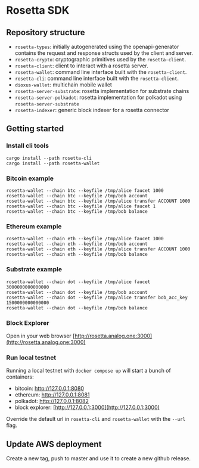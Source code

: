 # Rosetta SDK

## Repository structure

- `rosetta-types`: initially autogenerated using the openapi-generator contains the request and
response structs used by the client and server.
- `rosetta-crypto`: cryptographic primitives used by the `rosetta-client`.
- `rosetta-client`: client to interact with a rosetta server.
- `rosetta-wallet`: command line interface built with the `rosetta-client`.
- `rosetta-cli`: command line interface built with the `rosetta-client`.
- `dioxus-wallet`: multichain mobile wallet
- `rosetta-server-substrate`: rosetta implementation for substrate chains
- `rosetta-server-polkadot`: rosetta implementation for polkadot using `rosetta-server-substrate`
- `rosetta-indexer`: generic block indexer for a rosetta connector

## Getting started

### Install cli tools
```
cargo install --path rosetta-cli
cargo install --path rosetta-wallet
```

### Bitcoin example
```
rosetta-wallet --chain btc --keyfile /tmp/alice faucet 1000
rosetta-wallet --chain btc --keyfile /tmp/bob account
rosetta-wallet --chain btc --keyfile /tmp/alice transfer ACCOUNT 1000
rosetta-wallet --chain btc --keyfile /tmp/alice faucet 1
rosetta-wallet --chain btc --keyfile /tmp/bob balance
```

### Ethereum example
```
rosetta-wallet --chain eth --keyfile /tmp/alice faucet 1000
rosetta-wallet --chain eth --keyfile /tmp/bob account
rosetta-wallet --chain eth --keyfile /tmp/alice transfer ACCOUNT 1000
rosetta-wallet --chain eth --keyfile /tmp/bob balance
```

### Substrate example
```
rosetta-wallet --chain dot --keyfile /tmp/alice faucet 3000000000000000
rosetta-wallet --chain dot --keyfile /tmp/bob account
rosetta-wallet --chain dot --keyfile /tmp/alice transfer bob_acc_key 1500000000000000
rosetta-wallet --chain dot --keyfile /tmp/bob balance
```

### Block Explorer
Open in your web browser [http://rosetta.analog.one:3000](http://rosetta.analog.one:3000)

### Run local testnet
Running a local testnet with `docker compose up` will start a bunch of containers:

- bitcoin: http://127.0.0.1:8080
- ethereum: http://127.0.0.1:8081
- polkadot: http://127.0.0.1:8082
- block explorer: [http://127.0.0.1:3000](http://127.0.0.1:3000)

Override the default url in `rosetta-cli` and `rosetta-wallet` with the `--url` flag.

## Update AWS deployment
Create a new tag, push to master and use it to create a new github release.
